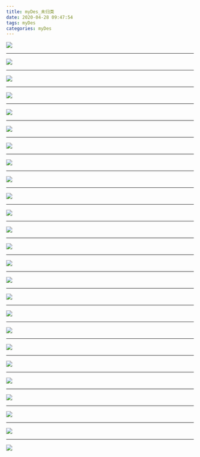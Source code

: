 ```yaml
---
title: myDes_未归类
date: 2020-04-28 09:47:54
tags: myDes
categories: myDes
---
```




![](./Uncategorized_001.jpg)

<!--more-->

***

![](./Uncategorized_002.jpg)

***

![](./Uncategorized_003.jpg)

***

![](./Uncategorized_004.jpg)

***

![](./Uncategorized_005.jpg)

***

![](./Uncategorized_006.jpg)

***

![](./Uncategorized_007.jpg)

***

![](./Uncategorized_008.jpg)

***

![](./Uncategorized_009.jpg)

***

![](./Uncategorized_010.jpg)

***

![](./Uncategorized_011.jpg)

***

![](./Uncategorized_012.jpg)

***

![](./Uncategorized_013.jpg)

***

![](./Uncategorized_014.jpg)

***

![](./Uncategorized_015.jpg)

***

![](./Uncategorized_016.jpg)

***

![](./Uncategorized_017.jpg)

***

![](./Uncategorized_018.jpg)

***

![](./Uncategorized_019.jpg)

***

![](./Uncategorized_020.jpg)

***

![](./Uncategorized_021.jpg)

***

![](./Uncategorized_022.jpg)

***

![](./Uncategorized_023.jpg)

***

![](./Uncategorized_024.jpg)

***

![](./Uncategorized_025.jpg)
